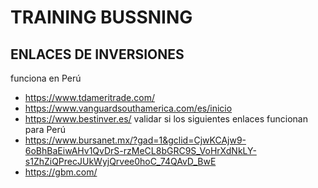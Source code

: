 # TRAINING BUSSNING

## ENLACES DE INVERSIONES
funciona en Perú
* https://www.tdameritrade.com/
* https://www.vanguardsouthamerica.com/es/inicio
* https://www.bestinver.es/
validar si los siguientes enlaces funcionan para Perú
* https://www.bursanet.mx/?gad=1&gclid=CjwKCAjw9-6oBhBaEiwAHv1QvDrS-rzMeCL8bGRC9S_VoHrXdNkLY-s1ZhZiQPrecJUkWyjQrvee0hoC_74QAvD_BwE
* https://gbm.com/
